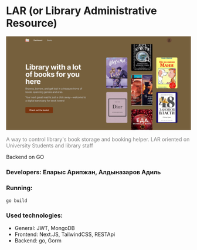 # LAR (or Library Administrative Resource)
<img src="github_images/view.png"  alt="Header" />
<p style="color: rgb(128,128,128)">A way to control library's book storage and booking helper. LAR oriented on University Students and library staff</p>
<p>Backend on GO</p>

### Developers: Еларыс Арипжан, Алдыназаров Адиль

### Running:
```shell
go build
```

### Used technologies:
- General: JWT, MongoDB
- Frontend: Next.JS, TailwindCSS, RESTApi
- Backend: go, Gorm
